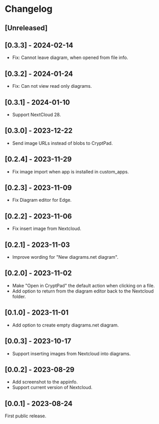 # Changelog

## [Unreleased]

## [0.3.3] - 2024-02-14

- Fix: Cannot leave diagram, when opened from file info.

## [0.3.2] - 2024-01-24

- Fix: Can not view read only diagrams.

## [0.3.1] - 2024-01-10

- Support NextCloud 28.

## [0.3.0] - 2023-12-22

- Send image URLs instead of blobs to CryptPad.

## [0.2.4] - 2023-11-29

- Fix image import when app is installed in custom_apps.

## [0.2.3] - 2023-11-09

- Fix Diagram editor for Edge.

## [0.2.2] - 2023-11-06

- Fix insert image from Nextcloud.

## [0.2.1] - 2023-11-03

- Improve wording for "New diagrams.net diagram".

## [0.2.0] - 2023-11-02

- Make "Open in CryptPad" the default action when clicking on a file.
- Add option to return from the diagram editor back to the Nextcloud folder.

## [0.1.0] - 2023-11-01

- Add option to create empty diagrams.net diagram.

## [0.0.3] - 2023-10-17

- Support inserting images from Nextcloud into diagrams.

## [0.0.2] - 2023-08-29

- Add screenshot to the appinfo.
- Support current version of Nextcloud.

## [0.0.1] - 2023-08-24

First public release.

